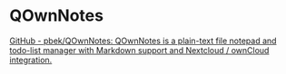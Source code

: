 # QOwnNotes

[GitHub - pbek/QOwnNotes: QOwnNotes is a plain-text file notepad and todo-list manager with Markdown support and Nextcloud / ownCloud integration.](https://github.com/pbek/QOwnNotes)
